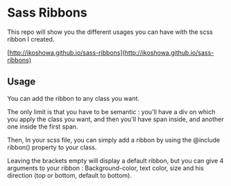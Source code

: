 # Sass Ribbons

This repo will show you the different usages you can have with the scss ribbon I created.

[http://ikoshowa.github.io/sass-ribbons](http://ikoshowa.github.io/sass-ribbons)


## Usage

You can add the ribbon to any class you want.

The only limit is that you have to be semantic : you'll have a div on which you apply the class you want, and then you'll have span inside, and another one inside the first span.

Then, In your scss file, you can simply add a ribbon by using the @include ribbon() property to your class.

Leaving the brackets empty will display a default ribbon, but you can give 4 arguments to your ribbon : Background-color, text color, size and his direction (top or bottom, default to bottom).